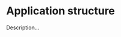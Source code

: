 <!-- ======================================================================
--- Search engine
title:          Application structure
keywords:       application, structure
description:    Default application structure in md-site-engine.
--- Menu system
order:          150
text:           Application structure
hidden:         false
umbel:          false
--- Page properties
id:             
document:       
layout:         layout-2-left
$-left:         toc
======================================================================= -->

# Application structure

Description...